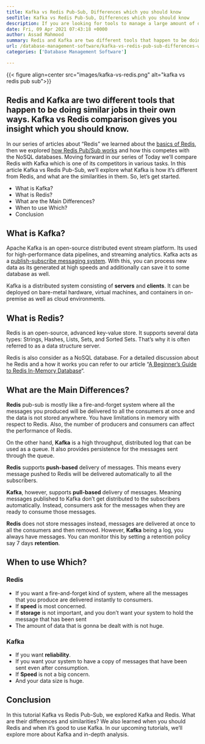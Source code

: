 ```yaml
---
title: Kafka vs Redis Pub-Sub, Differences which you should know
seoTitle: Kafka vs Redis Pub-Sub, Differences which you should know
description: If you are looking for tools to manage a large amount of data and confuse between Kafka and Redis. This article Kafka vs Redis Pub-Sub will help you.
date: Fri, 09 Apr 2021 07:43:18 +0000
author: Assad Mahmood
summary: Redis and Kafka are two different tools that happen to be doing similar jobs in their own ways. Kafka vs Redis comparison gives you insight which you should know.
url: /database-management-software/kafka-vs-redis-pub-sub-differences-which-you-should-know/
categories: ['Database Management Software']

---
```

{{< figure align=center src="images/kafka-vs-redis.png" alt="kafka vs redis pub sub">}} 

## Redis and Kafka are two different tools that happen to be doing similar jobs in their own ways. Kafka vs Redis comparison gives you insight which you should know.

In our series of articles about “Redis” we learned about the [basics of Redis][1], then we explored [how Redis Pub/Sub works][2] and how this competes with the NoSQL databases. Moving forward in our series of Today we’ll compare Redis with Kafka which is one of its competitors in various tasks. In this article Kafka vs Redis Pub-Sub, we’ll explore what Kafka is how it’s different from Redis, and what are the similarities in them. So, let’s get started.

  * What is Kafka?
  * What is Redis?
  * What are the Main Differences?
  * When to use Which?
  * Conclusion

## What is Kafka?

Apache Kafka is an open-source distributed event stream platform. Its used for high-performance data pipelines, and streaming analytics. Kafka acts as a [publish-subscribe messaging system][3]. With this, you can process new data as its generated at high speeds and additionally can save it to some database as well. 

Kafka is a distributed system consisting of **servers** and **clients**. It can be deployed on bare-metal hardware, virtual machines, and containers in on-premise as well as cloud environments.

## What is Redis?

Redis is an open-source, advanced key-value store. It supports several data types: Strings, Hashes, Lists, Sets, and Sorted Sets. That’s why it is often referred to as a data structure server. 

Redis is also consider as a NoSQL database. For a detailed discussion about he Redis and a how it works you can refer to our article “[A Beginner’s Guide to Redis In-Memory Database][1]“.

## What are the Main Differences?

**Redis** pub-sub is mostly like a fire-and-forget system where all the messages you produced will be delivered to all the consumers at once and the data is not stored anywhere. You have limitations in memory with respect to Redis. Also, the number of producers and consumers can affect the performance of Redis.

On the other hand, **Kafka** is a high throughput, distributed log that can be used as a queue. It also provides persistence for the messages sent through the queue.

**Redis** supports **push-based** delivery of messages. This means every message pushed to Redis will be delivered automatically to all the subscribers.

**Kafka**, however, supports **pull-based** delivery of messages. Meaning messages published to Kafka don’t get distributed to the subscribers automatically. Instead, consumers ask for the messages when they are ready to consume those messages.

**Redis** does not store messages instead, messages are delivered at once to all the consumers and then removed. However, **Kafka** being a log, you always have messages. You can monitor this by setting a retention policy say 7 days **retention**.

## When to use Which?

### Redis

  * If you want a fire-and-forget kind of system, where all the messages that you produce are delivered instantly to consumers.
  * If **speed** is most concerned.
  * If **storage** is not important, and you don’t want your system to hold the message that has been sent
  * The amount of data that is gonna be dealt with is not huge.

### Kafka

  * If you want **reliability**.
  * If you want your system to have a copy of messages that have been sent even after consumption.
  * If **Speed** is not a big concern.
  * And your data size is huge.

## Conclusion

In this tutorial Kafka vs Redis Pub-Sub, we explored Kafka and Redis. What are their differences and similarities? We also learned when you should Redis and when it’s good to use Kafka. In our upcoming tutorials, we’ll explore more about Kafka and in-depth analysis.

 [1]: https://blog.containerize.com/2021/02/24/a-beginners-guide-to-redis-in-memory-database/
 [2]: https://blog.containerize.com/2021/03/05/introduction-to-redis-pubsub-and-how-does-it-work/
 [3]: https://blog.containerize.com/2021/03/05/introduction-to-redis-pubsub-and-how-does-it-work/#what